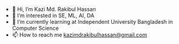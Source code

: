 - 👋 Hi, I’m Kazi Md. Rakibul Hassan 
- 👀 I’m interested in SE, ML, AI, DA
- 🌱 I’m currently learning at Independent University Bangladesh in Computer Science
- 📫 How to reach me kazimdrakibulhassan@gmail.com

<!---
rakib826/rakib826 is a ✨ special ✨ repository because its `README.md` (this file) appears on your GitHub profile.
You can click the Preview link to take a look at your changes.
--->

